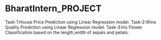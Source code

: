 # BharatIntern_PROJECT
Task-1:House Price Prediction using Linear Regression model.
Task-2:Wine Quality Prediction using Linear Regression model.
Task-3:Iris Flower Classification based on the length,width of sepals and petals.
